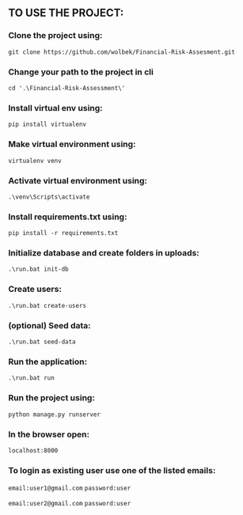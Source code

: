 ## TO USE THE PROJECT:

### Clone the project using:
```git clone https://github.com/wolbek/Financial-Risk-Assesment.git```

### Change your path to the project in cli
```cd '.\Financial-Risk-Assessment\'```

### Install virtual env using:
```pip install virtualenv```

### Make virtual environment using:
```virtualenv venv```

### Activate virtual environment using:
```.\venv\Scripts\activate```

### Install requirements.txt using:
```pip install -r requirements.txt```

### Initialize database and create folders in uploads:  
```.\run.bat init-db```

### Create users:  
```.\run.bat create-users```

### (optional) Seed data:   
```.\run.bat seed-data```

### Run the application:   
```.\run.bat run```

### Run the project using:
```python manage.py runserver```

### In the browser open:
```localhost:8000```

### To login as existing user use one of the listed emails:

```email:user1@gmail.com```
```password:user```

```email:user2@gmail.com```
```password:user```